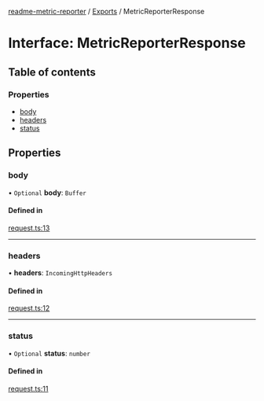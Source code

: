[readme-metric-reporter](../README.md) / [Exports](../modules.md) / MetricReporterResponse

# Interface: MetricReporterResponse

## Table of contents

### Properties

- [body](MetricReporterResponse.md#body)
- [headers](MetricReporterResponse.md#headers)
- [status](MetricReporterResponse.md#status)

## Properties

### body

• `Optional` **body**: `Buffer`

#### Defined in

[request.ts:13](https://github.com/igrek8/readme-metric-reporter/blob/966dd02/src/request.ts#L13)

___

### headers

• **headers**: `IncomingHttpHeaders`

#### Defined in

[request.ts:12](https://github.com/igrek8/readme-metric-reporter/blob/966dd02/src/request.ts#L12)

___

### status

• `Optional` **status**: `number`

#### Defined in

[request.ts:11](https://github.com/igrek8/readme-metric-reporter/blob/966dd02/src/request.ts#L11)
